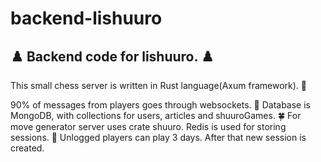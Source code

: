 # backend-lishuuro
## ♟️ Backend code for lishuuro. ♟️

This small chess server is written in Rust language(Axum framework). :crab:


90% of messages from players goes through websockets. 💬 
Database is MongoDB, with collections for users, articles and shuuroGames. 🍀
For move generator server uses crate shuuro.
Redis is used for storing sessions. 🔴 Unlogged players can play 3 days. After that new session is created.
